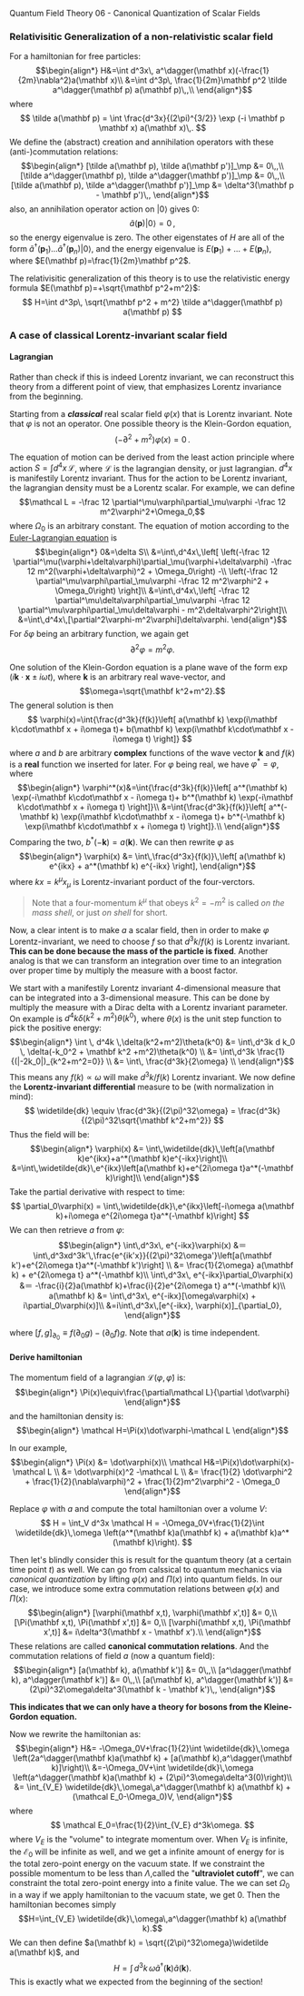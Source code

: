 Quantum Field Theory 06 - Canonical Quantization of Scalar Fields

### Relativisitic Generalization of a non-relativistic scalar field
For a hamiltonian for free particles:
$$\begin{align*}
H&=\int d^3x\, a^\dagger(\mathbf x)(-\frac{1}{2m}\nabla^2)a(\mathbf x)\\
 &=\int d^3p\, \frac{1}{2m}\mathbf p^2 \tilde a^\dagger(\mathbf p) a(\mathbf p)\,,\\
\end{align*}$$
where
$$
\tilde a(\mathbf p) = \int \frac{d^3x}{(2\pi)^{3/2}} \exp (-i \mathbf p \mathbf x) a(\mathbf x)\,.
$$
We define the (abstract) creation and annihilation operators with these (anti-)commutation relations:
$$\begin{align*}
[\tilde a(\mathbf p), \tilde a(\mathbf p')]_\mp &= 0\,,\\
[\tilde a^\dagger(\mathbf p), \tilde a^\dagger(\mathbf p')]_\mp &= 0\,,\\
[\tilde a(\mathbf p), \tilde a^\dagger(\mathbf p')]_\mp &= \delta^3(\mathbf p - \mathbf p')\,,
\end{align*}$$
also, an annihilation operator action on $\vert0\rangle$ gives $0$:
$$
\tilde a(\mathbf p) \vert0\rangle = 0\,,
$$
so the energy eigenvalue is zero. The other eigenstates of $H$ are all of the form $\tilde a^\dagger(\mathbf p_1)...\tilde a^\dagger(\mathbf p_n)\vert0\rangle$, and the energy eigenvalue is $E(\mathbf p_1)+...+E(\mathbf p_n),$ where $E(\mathbf p)=\frac{1}{2m}\mathbf p^2$.

The relativisitic generalization of this theory is to use the relativistic energy formula $E(\mathbf p)=+\sqrt{\mathbf p^2+m^2}$:
$$
H=\int d^3p\, \sqrt{\mathbf p^2 + m^2} \tilde a^\dagger(\mathbf p) a(\mathbf p)
$$

### A case of classical Lorentz-invariant scalar field
#### Lagrangian
Rather than check if this is indeed Lorentz invariant, we can reconstruct this theory from a different point of view, that emphasizes Lorentz invariance from the beginning.

Starting from a _**classical**_ real scalar field $\varphi(x)$ that is Lorentz invariant. Note that $\varphi$ is not an operator. One possible theory is the Klein-Gordon equation, $$(-\partial^2+m^2)\varphi(x)=0\,.$$

The equation of motion can be derived from the least action principle where action $S=\int d^4x\, \mathcal L$, where $\mathcal L$ is the lagrangian density, or just lagrangian. $d^4x$ is manifestily Lorentz invariant. Thus for the action to be Lorentz invariant, the lagrangian density must be a Lorentz scalar. For example, we can define
$$\mathcal L = -\frac 12 \partial^\mu\varphi\partial_\mu\varphi -\frac 12 m^2\varphi^2+\Omega_0,$$ where $\Omega_0$ is an arbitrary constant. The equation of motion according to the [Euler-Lagrangian equation](https://en.wikipedia.org/wiki/Euler%E2%80%93Lagrange_equation) is
$$\begin{align*}
0&=\delta S\\
 &=\int\,d^4x\,\left[
     \left(-\frac 12 \partial^\mu(\varphi+\delta\varphi)\partial_\mu(\varphi+\delta\varphi) -\frac 12 m^2(\varphi+\delta\varphi)^2 + \Omega_0\right)
     -\\
     \left(-\frac 12 \partial^\mu\varphi\partial_\mu\varphi -\frac 12 m^2\varphi^2 + \Omega_0\right)
     \right]\\
 &=\int\,d^4x\,\left[
     -\frac 12 \partial^\mu\delta\varphi\partial_\mu\varphi
     -\frac 12 \partial^\mu\varphi\partial_\mu\delta\varphi
     - m^2\delta\varphi^2\right]\\
 &=\int\,d^4x\,[\partial^2\varphi-m^2\varphi]\delta\varphi.
\end{align*}$$
For $\delta\varphi$ being an arbitrary function, we again get $$\partial^2\varphi = m^2 \varphi.$$

One solution of the Klein-Gordon equation is a plane wave of the form $\exp(i\mathbf k\cdot\mathbf x\pm i\omega t)$, where $\mathbf k$ is an arbitrary real wave-vector, and $$\omega=\sqrt{\mathbf k^2+m^2}.$$
The general solution is then
$$
\varphi(x)=\int{\frac{d^3k}{f(k)}\left[
    a(\mathbf k) \exp(i\mathbf k\cdot\mathbf x + i\omega t)+
    b(\mathbf k) \exp(i\mathbf k\cdot\mathbf x - i\omega t)
    \right]}
$$
where $a$ and $b$ are arbitrary **complex** functions of the wave vector $\mathbf k$ and $f(k)$ is  a **real** function we inserted for later. For $\varphi$ being real, we have $\varphi^*=\varphi$, where
$$\begin{align*}
\varphi^*(x)&=\int{\frac{d^3k}{f(k)}\left[
    a^*(\mathbf k) \exp(-i\mathbf k\cdot\mathbf x - i\omega t)+
    b^*(\mathbf k) \exp(-i\mathbf k\cdot\mathbf x + i\omega t)
    \right]}\\
    &=\int{\frac{d^3k}{f(k)}\left[
    a^*(-\mathbf k) \exp(i\mathbf k\cdot\mathbf x - i\omega t)+
    b^*(-\mathbf k) \exp(i\mathbf k\cdot\mathbf x + i\omega t)
    \right]}.\\
\end{align*}$$
Comparing the two, $b^*(-\mathbf k) =a(\mathbf k)$. We can then rewrite $\varphi$ as
$$\begin{align*}
\varphi(x) &= \int\,\frac{d^3x}{f(k)}\,\left[
    a(\mathbf k) e^{ikx} + a^*(\mathbf k) e^{-ikx}
    \right],
\end{align*}$$
where $kx=k^\mu x_\mu$ is Lorentz-invariant porduct of the four-verctors.

> Note that a four-momentum $k^\mu$ that obeys $k^2=-m^2$ is called _on the mass shell_, or just _on shell_ for short.

Now, a clear intent is to make $a$ a scalar field, then in order to make $\varphi$ Lorentz-invariant, we need to choose $f$ so that $d^3 k/f(k)$ is Lorentz invariant. **This can be done because the mass of the particle is fixed**. Another analog is that we can transform an integration over time to an integration over proper time by multiply the measure with a boost factor.

We start with a manifestily Lorentz invariant 4-dimensional measure that can be integrated into a 3-dimensional measure. This can be done by multiply the measure with a Dirac delta with a Lorentz invariant parameter. On example is $d^4k\delta(k^2+m^2)\theta(k^0)$, where $\theta(x)$ is the unit step function to pick the positive energy:
$$\begin{align*}
\int \, d^4k \,\delta(k^2+m^2)\theta(k^0) &=
    \int\,d^3k d k_0 \, \delta(-k_0^2 + \mathbf k^2 +m^2)\theta(k^0) \\
    &= \int\,d^3k \frac{1}{(|-2k_0|)_{k^2+m^2=0}} \\
    &= \int\, \frac{d^3k}{2\omega} \\
\end{align*}$$
This means any $f(k) \propto \omega$ will make $d^3 k/f(k)$ Lorentz invariant. We now define the **Lorentz-invariant differential** measure to be (with normalization in mind):
$$
\widetilde{dk} \equiv \frac{d^3k}{(2\pi)^32\omega} = \frac{d^3k}{(2\pi)^32\sqrt{\mathbf k^2+m^2}}
$$
Thus the field will be:
$$\begin{align*}
\varphi(x) &= \int\,\widetilde{dk}\,\left[a(\mathbf k)e^{ikx}+a^*(\mathbf k)e^{-ikx}\right]\\
&=\int\,\widetilde{dk}\,e^{ikx}\left[a(\mathbf k)+e^{2i\omega t}a^*(-\mathbf k)\right]\\
\end{align*}$$
Take the partial derivative with respect to time:
$$
\partial_0\varphi(x) = \int\,\widetilde{dk}\,e^{ikx}\left[-i\omega a(\mathbf k)+i\omega e^{2i\omega t}a^*(-\mathbf k)\right]
$$
We can then retrieve $a$ from $\varphi$:
$$\begin{align*}
\int\,d^3x\, e^{-ikx}\varphi(x) &＝
\int\,d^3xd^3k'\,\frac{e^{ik'x}}{(2\pi)^32\omega'}\left[a(\mathbf k')+e^{2i\omega t}a^*(-\mathbf k')\right] \\
&= \frac{1}{2\omega} a(\mathbf k) + e^{2i\omega t} a^*(-\mathbf k)\\
\int\,d^3x\, e^{-ikx}\partial_0\varphi(x)
&＝ -\frac{i}{2}a(\mathbf k)+\frac{i}{2}e^{2i\omega t} a^*(-\mathbf k)\\
a(\mathbf k) &= \int\,d^3x\, e^{-ikx}[\omega\varphi(x) + i\partial_0\varphi(x)]\\
&=i\int\,d^3x\,[e^{-ikx}, \varphi(x)]_{\partial_0},
\end{align*}$$

where $[f, g]_{\partial_0} \equiv f(\partial_0g) - (\partial_0f)g$. Note that $a(\mathbf k)$ is time independent.

#### Derive hamiltonian
The momentum field of a lagrangian $\mathcal L(\varphi, \dot\varphi)$ is:
$$\begin{align*}
\Pi(x)\equiv\frac{\partial\mathcal L}{\partial \dot\varphi}
\end{align*}$$
and the hamiltonian density is:
$$\begin{align*}
\mathcal H=\Pi(x)\dot\varphi-\mathcal L
\end{align*}$$

In our example,
$$\begin{align*}
\Pi(x) &= \dot\varphi(x)\\
\mathcal H&=\Pi(x)\dot\varphi(x)-\mathcal L \\
&= \dot\varphi(x)^2 -\mathcal L \\
&= \frac{1}{2} \dot\varphi^2 + \frac{1}{2}(\nabla\varphi)^2 + \frac{1}{2}m^2\varphi^2 - \Omega_0
\end{align*}$$

Replace $\varphi$ with $a$ and compute the total hamiltonian over a volume $V$:
$$
H = \int_V d^3x \mathcal H = -\Omega_0V+\frac{1}{2}\int \widetilde{dk}\,\omega
\left(a^*(\mathbf k)a(\mathbf k) + a(\mathbf k)a^*(\mathbf k)\right).
$$

Then let's blindly consider this is result for the quantum theory (at a certain time point $t$) as well. We can go from calssical to quantum mechanics via _canonical quantization_ by lifting $\varphi(x)$ and $\Pi(x)$ into quantum fields. In our case, we introduce some extra commutation relations between $\varphi(x)$ and $\Pi(x)$:
$$\begin{align*}
[\varphi(\mathbf x,t), \varphi(\mathbf x',t)] &= 0,\\
[\Pi(\mathbf x,t), \Pi(\mathbf x',t)] &= 0,\\
[\varphi(\mathbf x,t), \Pi(\mathbf x',t)] &= i\delta^3(\mathbf x - \mathbf x').\\
\end{align*}$$
These relations are called **canonical commutation relations**. And the commutation relations of  field $a$ (now a quantum field):
$$\begin{align*}
[a(\mathbf k), a(\mathbf k')] &= 0\,,\\
[a^\dagger(\mathbf k), a^\dagger(\mathbf k')] &= 0\,,\\
[a(\mathbf k), a^\dagger(\mathbf k')] &= (2\pi)^32\omega\delta^3(\mathbf k - \mathbf k')\,,
\end{align*}$$

**This indicates that we can only have a theory for bosons from the Kleine-Gordon equation.**

Now we rewrite the hamiltonian as:
$$\begin{align*}
H&= -\Omega_0V+\frac{1}{2}\int \widetilde{dk}\,\omega
\left(2a^\dagger(\mathbf k)a(\mathbf k) + [a(\mathbf k),a^\dagger(\mathbf k)]\right)\\
&=-\Omega_0V+\int \widetilde{dk}\,\omega
\left(a^\dagger(\mathbf k)a(\mathbf k) + (2\pi)^3\omega\delta^3(0)\right)\\
&=
\int_{V_E} \widetilde{dk}\,\omega\,a^\dagger(\mathbf k) a(\mathbf k) + (\mathcal E_0-\Omega_0)V,
\end{align*}$$
where
$$
\mathcal E_0=\frac{1}{2}\int_{V_E} d^3k\omega.
$$
where $V_E$ is the "volume" to integrate momentum over. When $V_E$ is infinite, the $\mathcal E_0$ will be infinite as well, and we get a infinite amount of energy for is the total zero-point energy on the vacuum state. If we constraint the possible momentum to be less than $\Lambda$,called the "**ultraviolet cutoff**", we can constraint the total zero-point energy into a finite value. The we can set $\Omega_0$ in a way if we apply hamiltonian to the vacuum state, we get $0$. Then the hamiltonian becomes simply $$H=\int_{V_E} \widetilde{dk}\,\omega\,a^\dagger(\mathbf k) a(\mathbf k).$$
We can then define $a(\mathbf k) =  \sqrt{(2\pi)^32\omega}\widetilde a(\mathbf k)$, and $$H=\int\,d^3k\,\omega \widetilde a^\dagger(\mathbf k) \widetilde a(\mathbf k).$$
This is exactly what we expected from the beginning of the section!
